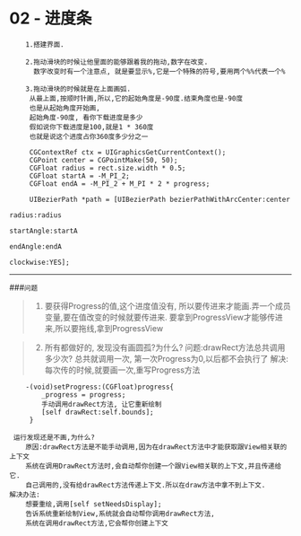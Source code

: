 # 02 - 进度条

```objc
	1.搭建界面.

	2.拖动滑块的时候让他里面的能够跟着我的拖动,数字在改变.
	  数字改变时有一个注意点, 就是要显示%,它是一个特殊的符号,要用两个%%代表一个%

	3.拖动滑块的时候就是在上面画弧.
	 从最上面,按顺时针画,所以,它的起始角度是-90度.结束角度也是-90度
     也是从起始角度开始画,
     起始角度-90度, 看你下载进度是多少
     假如说你下载进度是100,就是1 * 360度
     也就是说这个进度占你360度多少分之一

     CGContextRef ctx = UIGraphicsGetCurrentContext();
     CGPoint center = CGPointMake(50, 50);
     CGFloat radius = rect.size.width * 0.5;
     CGFloat startA = -M_PI_2;
     CGFloat endA = -M_PI_2 + M_PI * 2 * progress;

     UIBezierPath *path = [UIBezierPath bezierPathWithArcCenter:center
     											          radius:radius
     											          startAngle:startA
     											          endAngle:endA
     											          clockwise:YES];
```
----
###`问题`


> 1. 要获得Progress的值,这个进度值没有, 所以要传进来才能画.弄一个成员变量,要在值改变的时候就要传进来.
    要拿到ProgressView才能够传进来,所以要拖线,拿到ProgressView
    
> 2. 所有都做好的, 发现没有画圆孤?为什么?
    问题:drawRect方法总共调用多少次?
        总共就调用一次, 第一次Progress为0,以后都不会执行了
    解决:每次传的时候,就要画一次,重写Progress方法
```objc
    -(void)setProgress:(CGFloat)progress{
        _progress = progress;
        手动调用drawRect方法, 让它重新绘制
        [self drawRect:self.bounds];
     }
```
     运行发现还是不画,为什么?
        原因:drawRect方法是不能手动调用,因为在drawRect方法中才能获取跟View相关联的上下文
        系统在调用DrawRect方法时,会自动帮你创建一个跟View相关联的上下文,并且传递给它.
        自己调用的,没有给drawRect方法传递上下文.所以在draw方法中拿不到上下文.
    解决办法:
        想要重绘,调用[self setNeedsDisplay];
        告诉系统重新绘制View,系统就会自动帮你调用drawRect方法,
        系统在调用drawRect方法,它会帮你创建上下文

